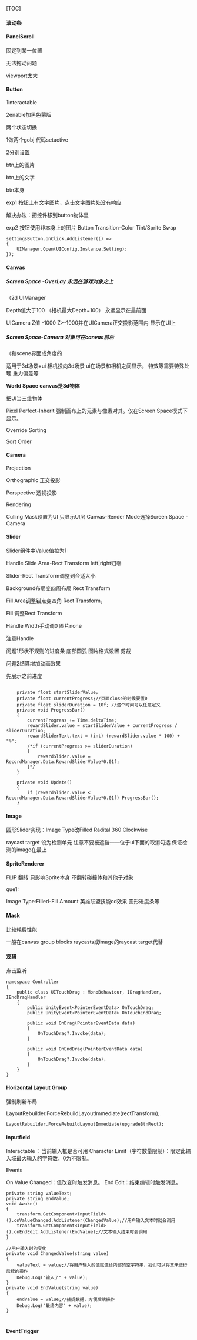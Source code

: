 [TOC]



#### 滚动条

#### PanelScroll

固定到某一位置



无法拖动问题

viewport太大

#### Button

1interactable 



2enable加黑色蒙版



两个状态切换

1做两个gobj 代码setactive

2分别设置

btn上的图片

btn上的文字

btn本身



exp1 按钮上有文字图片，点击文字图片处没有响应

解决办法：把控件移到button物体里

exp2 按钮使用非本身上的图片 Button Transition-Color Tint/Sprite Swap



```
settingsButton.onClick.AddListener(() =>
{
    UIManager.Open(UIConfig.Instance.Setting);
});
```



#### Canvas

##### Screen Space -OverLay 永远在游戏对象之上

（2d UIManager 

Depth值大于100 （相机最大Depth=100） 永远显示在最前面

UICamera Z值 -1000 Z>-1000并在UICamera正交投影范围内 显示在UI上



##### Screen Space-Camera 对象可在canvas前后

（和scene界面成角度的

适用于3d场景+ui 相机投向3d场景 ui在场景和相机之间显示， 特效等需要特殊处理 重力偏差等

**World Space** **canvas是3d物体**

把UI当三维物体



Pixel Perfect-Inherit 强制画布上的元素与像素对其。仅在Screen Space模式下显示。

Override Sorting

Sort Order



#### Camera

Projection

Orthographic 正交投影

Perspective 透视投影

Rendering

Culling Mask设置为UI 只显示UI层 Canvas-Render Mode选择Screen Space -Camera



#### Slider

Slider组件中Value值拉为1

Handle Slide Area-Rect Transform left|right归零

Slider-Rect Transform调整到合适大小

Background布局变四周布局 Rect Transform

Fill Area调整锚点变四角 Rect Transform，

Fill 调整Rect Transform

 Handle Width手动调0 图片none

注意Handle



问题1形状不规则的进度条 底部圆弧 图片格式设置 剪裁

问题2结算增加动画效果

先展示之前进度

```

    private float startSliderValue;
    private float currentProgress;//页面close的时候要置0
    private float sliderDuration = 10f; //这个时间可以任意定义
    private void ProgressBar()
    {
        currentProgress += Time.deltaTime;
        rewardSlider.value = startSliderValue + currentProgress / sliderDuration;
        rewardSliderText.text = (int) (rewardSlider.value * 100) + "%";
        /*if (currentProgress >= sliderDuration)
        {
            rewardSlider.value = RecordManager.Data.RewardSliderValue*0.01f;
        }*/
    }

    private void Update()
    {
        if (rewardSlider.value < RecordManager.Data.RewardSliderValue*0.01f) ProgressBar();
    }
```



#### Image

圆形Slider实现：Image Type改Filled Radital 360 Clockwise

raycast target 设为检测单元 注意不要被遮挡——位于ui下面的取消勾选 保证检测的image在最上

#### SpriteRenderer

FLIP 翻转 只影响Sprite本身 不翻转碰撞体和其他子对象



que1:

Image Type:Filled-Fill Amount 英雄联盟技能cd效果 圆形进度条等



#### Mask

比较耗费性能

一般在canvas group blocks raycasts或image的raycast target代替



#### 逻辑

点击监听

```
namespace Controller
{
    public class UITouchDrag : MonoBehaviour, IDragHandler, IEndDragHandler
    {
        public UnityEvent<PointerEventData> OnTouchDrag;
        public UnityEvent<PointerEventData> OnTouchEndDrag;
        
        public void OnDrag(PointerEventData data)
        {
            OnTouchDrag?.Invoke(data);
        }

        public void OnEndDrag(PointerEventData data)
        {
            OnTouchDrag?.Invoke(data);
        }
    }
}
```

#### Horizontal Layout Group

强制刷新布局

LayoutRebuilder.ForceRebuildLayoutImmediate(rectTransform);

```
LayoutRebuilder.ForceRebuildLayoutImmediate(upgradeBtnRect);
```





#### inputfield

Interactable ：当前输入框是否可用
Character Limit（字符数量限制）：限定此输入域最大输入的字符数，0为不限制。

Events

On Value Changed：值改变时触发消息。
End Edit：结束编辑时触发消息。



    private string valueText;
    private string endValue;
    void Awake()
    {
        transform.GetComponent<InputField>().onValueChanged.AddListener(ChangedValue);//用户输入文本时就会调用
        transform.GetComponent<InputField>().onEndEdit.AddListener(EndValue);//文本输入结束时会调用
    }
    
    //用户输入时的变化
    private void ChangedValue(string value)
    {
        valueText = value;//将用户输入的值赋值给内部的空字符串，我们可以将其来进行后续的操作
        Debug.Log("输入了" + value);
    }
    private void EndValue(string value)
    {
        endValue = value;//捕捉数据，方便后续操作
        Debug.Log("最终内容" + value);
    }

# 





#### EventTrigger





